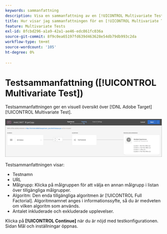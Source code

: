 ```yaml
---
keywords: sammanfattning
description: Visa en sammanfattning av en [!UICONTROL Multivariate Test]-aktivitet (MVT) som ger en visuell översikt över din aktivitet i  [!DNL Adobe Target].
title: Hur visar jag sammanfattningen för en [!UICONTROL Multivariate Test]-aktivitet (MVT)?
feature: Multivariate Tests
exl-id: 8fcbd296-a1a9-42a1-ae46-edc861fc036a
source-git-commit: 8f9c0ea65197fd639d463628e54db79db993c2da
workflow-type: tm+mt
source-wordcount: '105'
ht-degree: 0%

---
```


# Testsammanfattning ([!UICONTROL Multivariate Test])

Testsammanfattningen ger en visuell översikt över [!DNL Adobe Target] [!UICONTROL Multivariate Test].

![Dialogrutan Testsammanfattning](/help/main/c-activities/c-multivariate-testing/t-create-multivariate-test/assets/summary2new.png)

Testsammanfattningen visar:

* Testnamn
* URL
* Målgrupp: Klicka på målgruppen för att välja en annan målgrupp i listan över tillgängliga målgrupper.
* Algoritm: Den enda tillgängliga algoritmen är [!UICONTROL Full Factorial]. Algoritmnamnet anges i informationssyfte, så du är medveten om vilken algoritm som används.
* Antalet inkluderade och exkluderade upplevelser.

Klicka på **[!UICONTROL Continue]** när du är nöjd med testkonfigurationen. Sidan Mål och inställningar öppnas.
